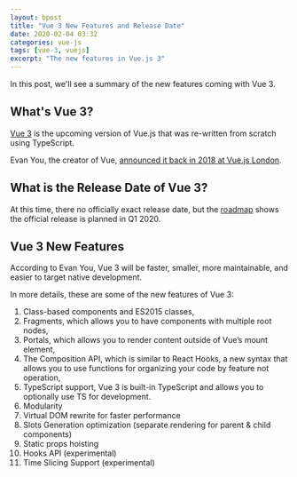 ```yaml
---
layout: bpost
title: "Vue 3 New Features and Release Date"
date: 2020-02-04 03:32
categories: vue-js 
tags: [vue-3, vuejs]
excerpt: "The new features in Vue.js 3" 
---
```


In this post, we'll see a summary of the new features coming with Vue 3.

## What's Vue 3?

[Vue 3](https://medium.com/the-vue-point/plans-for-the-next-iteration-of-vue-js-777ffea6fabf) is the upcoming version of Vue.js that was re-written from scratch using TypeScript.

 Evan You, the creator of Vue, [announced it back in  2018 at Vue.js London](https://medium.com/the-vue-point/plans-for-the-next-iteration-of-vue-js-777ffea6fabf?ref=madewithvuejs.com).

## What is the Release Date of Vue 3?

At this time, there no officially exact release date, but the [roadmap](https://github.com/vuejs/vue/projects/6) shows the official release is planned in Q1 2020.


## Vue 3 New Features

According to Evan You, Vue 3 will be faster, smaller, more maintainable, and easier to target native development.

In more details, these are some of the new features of Vue 3:

1. Class-based components and ES2015 classes,
2. Fragments, which allows you to have components with multiple root nodes,
3. Portals, which allows you to render content outside of Vue’s mount element,
4. The Composition API, which is similar to React Hooks, a new syntax that allows you to use functions for organizing your code by feature not operation, 
6. TypeScript support, Vue 3 is built-in TypeScript and allows you to optionally use TS for development.
7. Modularity
8. Virtual DOM rewrite for faster performance
9. Slots Generation optimization (separate rendering for parent & child components)
10. Static props hoisting
11. Hooks API (experimental)
12. Time Slicing Support (experimental)


